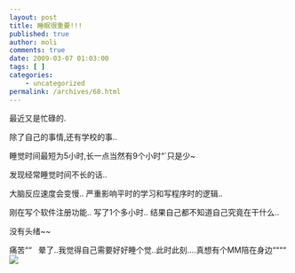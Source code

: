 ```yaml
---
layout: post
title: 睡眠很重要!!!
published: true
author: moli
comments: true
date: 2009-03-07 01:03:00
tags: [ ]
categories:
    - uncategorized
permalink: /archives/68.html
---
```

最近又是忙碌的.

除了自己的事情,还有学校的事..

睡觉时间最短为5小时,长一点当然有9个小时&#8220;\`只是少~

发现经常睡觉时间不长的话..

大脑反应速度会变慢.. 严重影响平时的学习和写程序时的逻辑..

刚在写个软件注册功能.. 写了1个多小时.. 结果自己都不知道自己究竟在干什么..

没有头绪~~

痛苦&#8220;&#8220;&nbsp;&nbsp; 晕了..我觉得自己需要好好睡个觉..此时此刻&#8230;.真想有个MM陪在身边&#8220;&#8220;&#8220;&#8220;![][1]

 [1]: http://img.baidu.com/hi/jx/j_0044.gif